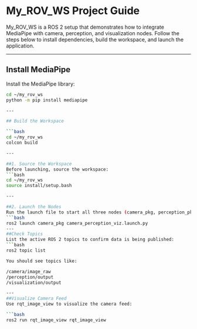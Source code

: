 # My_ROV_WS Project Guide

My_ROV_WS is a ROS 2 setup that demonstrates how to integrate MediaPipe with 
camera, perception, and visualization nodes. Follow the steps below to install
dependencies, build the workspace, and launch the application.

---

## Install MediaPipe

Install the MediaPipe library:

```bash
cd ~/my_rov_ws
python -m pip install mediapipe

---

## Build the Workspace

```bash
cd ~/my_rov_ws
colcon build

---

##1. Source the Workspace
Before launching, source the workspace:
```bash
cd ~/my_rov_ws
source install/setup.bash

---

##2. Launch the Nodes
Run the launch file to start all three nodes (camera_pkg, perception_pkg, and visualization_pkg):
```bash
ros2 launch camera_pkg camera_perception_viz.launch.py
---
##Check Topics
List the active ROS 2 topics to confirm data is being published:
```bash
ros2 topic list

You should see topics like:

/camera/image_raw
/perception/output
/visualization/output

---
##Visualize Camera Feed
Use rqt_image_view to visualize the camera feed:

```bash
ros2 run rqt_image_view rqt_image_view


